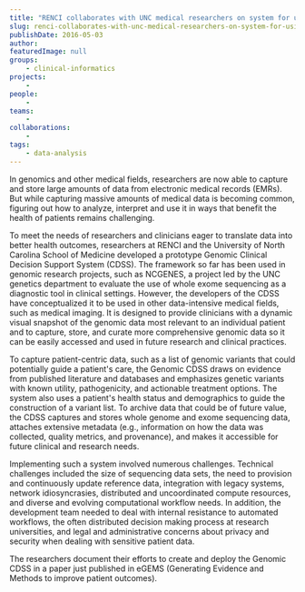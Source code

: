 ```yaml
---
title: "RENCI collaborates with UNC medical researchers on system for using genomic data to improve health outcomes"
slug: renci-collaborates-with-unc-medical-researchers-on-system-for-using-genomic-data-to-improve-health-outcomes
publishDate: 2016-05-03
author: 
featuredImage: null
groups:
    - clinical-informatics
projects:
    - 
people:
    - 
teams: 
    - 
collaborations:
    - 
tags:
    - data-analysis
---
```

In genomics and other medical fields, researchers are now able to capture and store large amounts of data from electronic medical records (EMRs). But while capturing massive amounts of medical data is becoming common, figuring out how to analyze, interpret and use it in ways that benefit the health of patients remains challenging.

To meet the needs of researchers and clinicians eager to translate data into better health outcomes, researchers at RENCI and the University of North Carolina School of Medicine developed a prototype Genomic Clinical Decision Support System (CDSS). The framework so far has been used in genomic research projects, such as NCGENES, a project led by the UNC genetics department to evaluate the use of whole exome sequencing as a diagnostic tool in clinical settings. However, the developers of the CDSS have conceptualized it to be used in other data-intensive medical fields, such as medical imaging. It is designed to provide clinicians with a dynamic visual snapshot of the genomic data most relevant to an individual patient and to capture, store, and curate more comprehensive genomic data so it can be easily accessed and used in future research and clinical practices.

To capture patient-centric data, such as a list of genomic variants that could potentially guide a patient's care, the Genomic CDSS draws on evidence from published literature and databases and emphasizes genetic variants with known utility, pathogenicity, and actionable treatment options. The system also uses a patient's health status and demographics to guide the construction of a variant list. To archive data that could be of future value, the CDSS captures and stores whole genome and exome sequencing data, attaches extensive metadata (e.g., information on how the data was collected, quality metrics, and provenance), and makes it accessible for future clinical and research needs.

Implementing such a system involved numerous challenges. Technical challenges included the size of sequencing data sets, the need to provision and continuously update reference data, integration with legacy systems, network idiosyncrasies, distributed and uncoordinated compute resources, and diverse and evolving computational workflow needs. In addition, the development team needed to deal with internal resistance to automated workflows, the often distributed decision making process at research universities, and legal and administrative concerns about privacy and security when dealing with sensitive patient data.

The researchers document their efforts to create and deploy the Genomic CDSS in a paper just published in eGEMS (Generating Evidence and Methods to improve patient outcomes).
